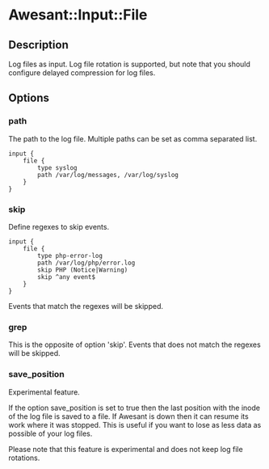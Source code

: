 # Awesant::Input::File

## Description

Log files as input. Log file rotation is supported, but note that
you should configure delayed compression for log files.

## Options

### path

The path to the log file. Multiple paths can be set as comma separated list.

    input {
        file {
            type syslog
            path /var/log/messages, /var/log/syslog
        }
    }

### skip

Define regexes to skip events.

    input {
        file {
            type php-error-log
            path /var/log/php/error.log
            skip PHP (Notice|Warning)
            skip ^any event$
        }
    }

Events that match the regexes will be skipped.

### grep

This is the opposite of option 'skip'. Events that does not match the regexes will be skipped.

### save_position

Experimental feature.

If the option save_position is set to true then the last position
with the inode of the log file is saved to a file. If Awesant is down
then it can resume its work where it was stopped. This is useful if you
want to lose as less data as possible of your log files.

Please note that this feature is experimental and does not keep log file
rotations.

